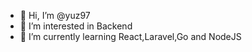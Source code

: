 - 👋 Hi, I’m @yuz97
- 👀 I’m interested in Backend 
- 🌱 I’m currently learning React,Laravel,Go and NodeJS
<!---
yuz97/yuz97 is a ✨ special ✨ repository because its `README.md` (this file) appears on your GitHub profile.
You can click the Preview link to take a look at your changes.
--->

